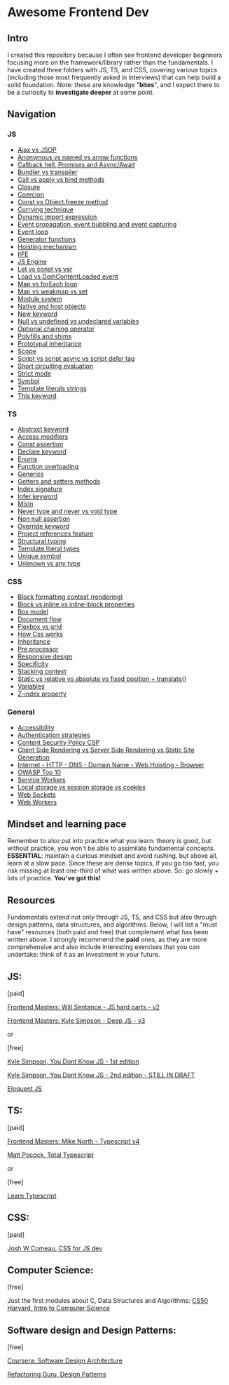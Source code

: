 # Awesome Frontend Dev

## Intro
I created this repository because I often see frontend developer beginners focusing more on the framework/library rather than the fundamentals. I have created three folders with JS, TS, and CSS, covering various topics (including those most frequently asked in interviews) that can help build a solid foundation. 
Note: these are knowledge "__bites__", and I expect there to be a curiosity to __investigate deeper__ at some point.

## Navigation

### JS
- [Ajax vs JSOP](./javascript/ajax-jsonp.md)
- [Anonymous vs named vs arrow functions](./javascript/anonymous-named-arrow-functions.md)
- [Callback hell, Promises and Async/Await](./javascript/async-await-promises.md)
- [Bundler vs transpiler](./javascript/bundler-vs-transpiler.md)
- [Call vs apply vs bind methods](./javascript/call-apply-bind.md)
- [Closure](./javascript/closure.md)
- [Coercion](./javascript/coercion.md)
- [Const vs Object.freeze method](./javascript/const-object-freeze.md)
- [Currying technique](./javascript/currying.md)
- [Dynamic import expression](./javascript/dynamic-import.md)
- [Event propagation, event bubbling and event capturing](./javascript/event-bubbling-capturing.md)
- [Event loop](./javascript/event-loop.md)
- [Generator functions](./javascript/generator.md)
- [Hoisting mechanism](./javascript/hoisting.md)
- [IIFE](./javascript/iife.md)
- [JS Engine](./javascript/js-engine.md)
- [Let vs const vs var](./javascript/let-const-var.md)
- [Load vs DomContentLoaded event](./javascript/load-domcontentloaded-event.md)
- [Map vs forEach loop](./javascript/map-foreach.md)
- [Map vs weakmap vs set](./javascript/map-weakmap-set.md)
- [Module system](./javascript/module-system.md)
- [Native and host objects](./javascript/native-host-objects.md)
- [New keyword](./javascript/new-keyword.md)
- [Null vs undefined vs undeclared variables](./javascript/null-undefined-undeclared.md)
- [Optional chaining operator](./javascript/optional-chaining.md)
- [Polyfills and shims](./javascript/polyfills.md)
- [Prototypal inheritance](./javascript/prototypal-inheritance.md)
- [Scope](./javascript/scope.md)
- [Script vs script async vs script defer tag](./javascript/script-async-defer.md)
- [Short circuiting evaluation](./javascript/short-circuiting.md)
- [Strict mode](./javascript/strict-mode.md)
- [Symbol](./javascript/symbol.md)
- [Template literals strings](./javascript/template-literal-strings.md)
- [This keyword](./javascript/this-keyword.md)


### TS
- [Abstract keyword](./typescript/abstract-keyword.md)
- [Access modifiers](./typescript/access-modifiers.md)
- [Const assertion](./typescript/const-assertion.md)
- [Declare keyword](./typescript/declare-keyword.md)
- [Enums](./typescript/enums.md)
- [Function overloading](./typescript/function-overloading.md)
- [Generics](./typescript/generics.md)
- [Getters and setters methods](./typescript/getters-setters.md)
- [Index signature](./typescript/index-signature.md)
- [Infer keyword](./typescript/infer-keyword.md)
- [Mixin](./typescript/mixin.md)
- [Never type and never vs void type](./typescript/never.md)
- [Non null assertion](./typescript/non-null-assertion.md)
- [Override keyword](./typescript/override-keyword.md)
- [Project references feature](./typescript/project-references.md)
- [Structural typing](./typescript/structural-typing.md)
- [Template literal types](./typescript/template-literal-types.md)
- [Unique symbol](./typescript/unique-symbol.md)
- [Unknown vs any type](./typescript/unknown-any-differences.md)


### CSS
- [Block formatting context (rendering)](./css/block-formatting-context.md)
- [Block vs inline vs inline-block properties](./css/block-inline-inlineblock.md)
- [Box model](./css/box-model.md)
- [Document flow](./css/document-flow.md)
- [Flexbox vs grid](./css/flexbox-grid.md)
- [How Css works](./css/how-css-works.md)
- [Inheritance](./css/inheritance.md)
- [Pre processor](./css/preprocessors.md)
- [Responsive design](./css/responsive-design.md)
- [Specificity](./css/specifity.md)
- [Stacking context](./css/stacking-context.md)
- [Static vs relative vs absolute vs fixed position + translate()](./css/static-relative-absolute-fixed-position.md)
- [Variables](./css/variables.md)
- [Z-index property](./css/z-index.md)


### General
- [Accessibility](./accessibility.md)
- [Authentication strategies](./authentication-strategies.md)
- [Content Security Policy CSP](./content-security-policy.md)
- [Client Side Rendering vs Server Side Rendering vs Static Site Generation](./csr-ssr-ssg.md)
- [Internet - HTTP - DNS - Domain Name - Web Hoisting - Browser](./internet.md)
- [OWASP Top 10](./owasp)
- [Service Workers](./service-workers.md)
- [Local storage vs session storage vs cookies](./storage.md)
- [Web Sockets](./web-sockets.md)
- [Web Workers](./web-workers.md)



## Mindset and learning pace
Remember to also put into practice what you learn: theory is good, but without practice, you won't be able to assimilate fundamental concepts. 
**ESSENTIAL**: maintain a curious mindset and avoid rushing, but above all, learn at a slow pace. Since these are dense topics, if you go too fast, you risk missing at least one-third of what was written above. So: go slowly + lots of practice.
**You've got this!**

## Resources
Fundamentals extend not only through JS, TS, and CSS but also through design patterns, data structures, and algorithms. Below, I will list a "must have" resources (both paid and free) that complement what has been written above.
I strongly recommend the __paid__ ones, as they are more comprehensive and also include interesting exercises that you can undertake: think of it as an investment in your future.


## JS:


[paid]

[Frontend Masters: Will Sentance - JS hard parts - v2](https://frontendmasters.com/courses/javascript-hard-parts-v2/)

[Frontend Masters: Kyle Simpson - Deep JS - v3](https://frontendmasters.com/courses/deep-javascript-v3/)

or

[free]

[Kyle Simpson, You Dont Know JS - 1st edition](https://github.com/getify/You-Dont-Know-JS/tree/1st-ed)

[Kyle Simpson, You Dont Know JS - 2nd edition - STILL IN DRAFT](https://github.com/getify/You-Dont-Know-JS/tree/1st-ed)

[Eloquent JS](https://eloquentjavascript.net/index.html)



## TS:


[paid]

[Frontend Masters: Mike North - Typescript v4](https://frontendmasters.com/courses/typescript-v4/)

[Matt Pocock, Total Typescript](https://www.totaltypescript.com/)

or


[free]

[Learn Typescript](https://learntypescript.dev/)

## CSS:


[paid]

[Josh W Comeau, CSS for JS dev](https://css-for-js.dev/)


## Computer Science:


[free]

Just the first modules about C, Data Structures and Algorithms: [CS50 Harvard, Intro to Computer Science]( https://www.edx.org/learn/computer-science/harvard-university-cs50-s-introduction-to-computer-science)

## Software design and Design Patterns:

[free]

[Coursera: Software Design Architecture](https://www.coursera.org/specializations/software-design-architecture)

[Refactoring Guru, Design Patterns](https://refactoring.guru/design-patterns)
